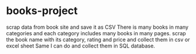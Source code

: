 # books-project
scrap data from book site and save it as CSV
There is many books in many categories and each category includes many books in many pages.
scrap the book name with its category, rating and price and collect them in csv or excel sheet 
Same I can do and collect them in SQL database.
